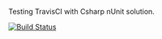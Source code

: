 Testing TravisCI with Csharp nUnit solution.

[![Build Status](https://travis-ci.org/Lechus/Travis.svg?branch=master)](https://travis-ci.org/Lechus/Travis)
